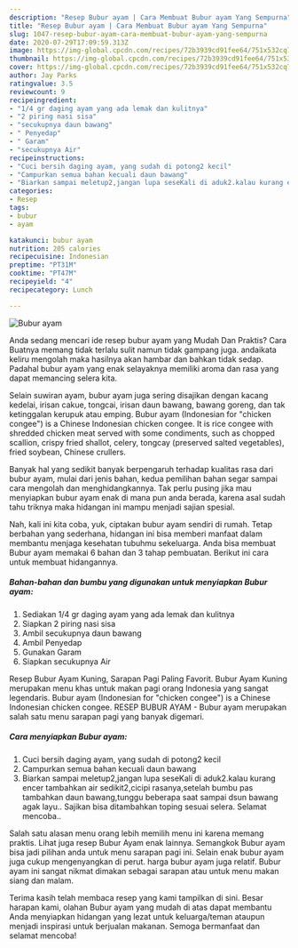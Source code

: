 ```yaml
---
description: "Resep Bubur ayam | Cara Membuat Bubur ayam Yang Sempurna"
title: "Resep Bubur ayam | Cara Membuat Bubur ayam Yang Sempurna"
slug: 1047-resep-bubur-ayam-cara-membuat-bubur-ayam-yang-sempurna
date: 2020-07-29T17:09:59.313Z
image: https://img-global.cpcdn.com/recipes/72b3939cd91fee64/751x532cq70/bubur-ayam-foto-resep-utama.jpg
thumbnail: https://img-global.cpcdn.com/recipes/72b3939cd91fee64/751x532cq70/bubur-ayam-foto-resep-utama.jpg
cover: https://img-global.cpcdn.com/recipes/72b3939cd91fee64/751x532cq70/bubur-ayam-foto-resep-utama.jpg
author: Jay Parks
ratingvalue: 3.5
reviewcount: 9
recipeingredient:
- "1/4 gr daging ayam yang ada lemak dan kulitnya"
- "2 piring nasi sisa"
- "secukupnya daun bawang"
- " Penyedap"
- " Garam"
- "secukupnya Air"
recipeinstructions:
- "Cuci bersih daging ayam, yang sudah di potong2 kecil"
- "Campurkan semua bahan kecuali daun bawang"
- "Biarkan sampai meletup2,jangan lupa seseKali di aduk2.kalau kurang encer tambahkan air sedikit2,cicipi rasanya,setelah bumbu pas tambahkan daun bawang,tunggu beberapa saat sampai dsun bawang agak layu.. Sajikan bisa ditambahkan toping sesuai selera. Selamat mencoba.."
categories:
- Resep
tags:
- bubur
- ayam

katakunci: bubur ayam 
nutrition: 205 calories
recipecuisine: Indonesian
preptime: "PT31M"
cooktime: "PT47M"
recipeyield: "4"
recipecategory: Lunch

---
```



![Bubur ayam](https://img-global.cpcdn.com/recipes/72b3939cd91fee64/751x532cq70/bubur-ayam-foto-resep-utama.jpg)

Anda sedang mencari ide resep bubur ayam yang Mudah Dan Praktis? Cara Buatnya memang tidak terlalu sulit namun tidak gampang juga. andaikata keliru mengolah maka hasilnya akan hambar dan bahkan tidak sedap. Padahal bubur ayam yang enak selayaknya memiliki aroma dan rasa yang dapat memancing selera kita.

Selain suwiran ayam, bubur ayam juga sering disajikan dengan kacang kedelai, irisan cakue, tongcai, irisan daun bawang, bawang goreng, dan tak ketinggalan kerupuk atau emping. Bubur ayam (Indonesian for &#34;chicken congee&#34;) is a Chinese Indonesian chicken congee. It is rice congee with shredded chicken meat served with some condiments, such as chopped scallion, crispy fried shallot, celery, tongcay (preserved salted vegetables), fried soybean, Chinese crullers.

Banyak hal yang sedikit banyak berpengaruh terhadap kualitas rasa dari bubur ayam, mulai dari jenis bahan, kedua pemilihan bahan segar sampai cara mengolah dan menghidangkannya. Tak perlu pusing jika mau menyiapkan bubur ayam enak di mana pun anda berada, karena asal sudah tahu triknya maka hidangan ini mampu menjadi sajian spesial.


Nah, kali ini kita coba, yuk, ciptakan bubur ayam sendiri di rumah. Tetap berbahan yang sederhana, hidangan ini bisa memberi manfaat dalam membantu menjaga kesehatan tubuhmu sekeluarga. Anda bisa membuat Bubur ayam memakai 6 bahan dan 3 tahap pembuatan. Berikut ini cara untuk membuat hidangannya.

<!--inarticleads1-->

##### Bahan-bahan dan bumbu yang digunakan untuk menyiapkan Bubur ayam:

1. Sediakan 1/4 gr daging ayam yang ada lemak dan kulitnya
1. Siapkan 2 piring nasi sisa
1. Ambil secukupnya daun bawang
1. Ambil  Penyedap
1. Gunakan  Garam
1. Siapkan secukupnya Air


Resep Bubur Ayam Kuning, Sarapan Pagi Paling Favorit. Bubur Ayam Kuning merupakan menu khas untuk makan pagi orang Indonesia yang sangat legendaris. Bubur ayam (Indonesian for &#34;chicken congee&#34;) is a Chinese Indonesian chicken congee. RESEP BUBUR AYAM - Bubur ayam merupakan salah satu menu sarapan pagi yang banyak digemari. 

<!--inarticleads2-->

##### Cara menyiapkan Bubur ayam:

1. Cuci bersih daging ayam, yang sudah di potong2 kecil
1. Campurkan semua bahan kecuali daun bawang
1. Biarkan sampai meletup2,jangan lupa seseKali di aduk2.kalau kurang encer tambahkan air sedikit2,cicipi rasanya,setelah bumbu pas tambahkan daun bawang,tunggu beberapa saat sampai dsun bawang agak layu.. Sajikan bisa ditambahkan toping sesuai selera. Selamat mencoba..


Salah satu alasan menu orang lebih memilih menu ini karena memang praktis. Lihat juga resep Bubur Ayam enak lainnya. Semangkok Bubur ayam bisa jadi pilihan anda untuk menu sarapan pagi ini. Selain enak bubur ayam juga cukup mengenyangkan di perut. harga bubur ayam juga relatif. Bubur ayam ini sangat nikmat dimakan sebagai sarapan atau untuk menu makan siang dan malam. 

Terima kasih telah membaca resep yang kami tampilkan di sini. Besar harapan kami, olahan Bubur ayam yang mudah di atas dapat membantu Anda menyiapkan hidangan yang lezat untuk keluarga/teman ataupun menjadi inspirasi untuk berjualan makanan. Semoga bermanfaat dan selamat mencoba!
